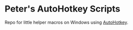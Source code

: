 # Peter's AutoHotkey Scripts

Repo for little helper macros on Windows using [AutoHotkey](https://www.autohotkey.com/).
